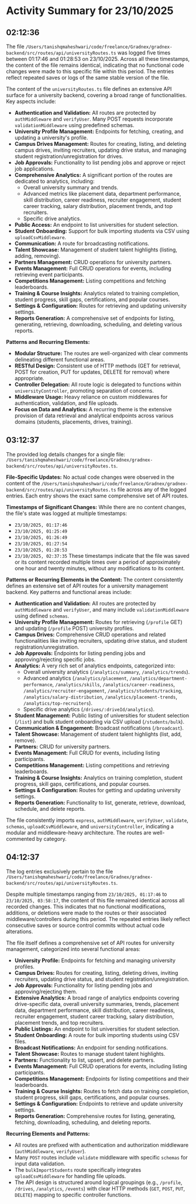 # Activity Summary for 23/10/2025

## 02:12:36
The file `/Users/tanishqmaheshwari/code/freelance/Gradnex/gradnex-backend/src/routes/api/universityRoutes.ts` was logged five times between 01:17:46 and 01:28:53 on 23/10/2025. Across all these timestamps, the content of the file remains identical, indicating that no functional code changes were made to this specific file within this period. The entries reflect repeated saves or logs of the same stable version of the file.

The content of the `universityRoutes.ts` file defines an extensive API surface for a university backend, covering a broad range of functionalities. Key aspects include:

*   **Authentication and Validation:** All routes are protected by `authMiddleware` and `verifyUser`. Many POST requests incorporate `validationMiddleware` using predefined schemas.
*   **University Profile Management:** Endpoints for fetching, creating, and updating a university's profile.
*   **Campus Drives Management:** Routes for creating, listing, and deleting campus drives, inviting recruiters, updating drive status, and managing student registration/unregistration for drives.
*   **Job Approvals:** Functionality to list pending jobs and approve or reject job applications.
*   **Comprehensive Analytics:** A significant portion of the routes are dedicated to analytics, including:
    *   Overall university summary and trends.
    *   Advanced metrics like placement data, department performance, skill distribution, career readiness, recruiter engagement, student career tracking, salary distribution, placement trends, and top recruiters.
    *   Specific drive analytics.
*   **Public Access:** An endpoint to list universities for student selection.
*   **Student Onboarding:** Support for bulk importing students via CSV using `uploadCsvMiddleware`.
*   **Communication:** A route for broadcasting notifications.
*   **Talent Showcase:** Management of student talent highlights (listing, adding, removing).
*   **Partners Management:** CRUD operations for university partners.
*   **Events Management:** Full CRUD operations for events, including retrieving event participants.
*   **Competitions Management:** Listing competitions and fetching leaderboards.
*   **Training & Course Insights:** Analytics related to training completion, student progress, skill gaps, certifications, and popular courses.
*   **Settings & Configuration:** Routes for retrieving and updating university settings.
*   **Reports Generation:** A comprehensive set of endpoints for listing, generating, retrieving, downloading, scheduling, and deleting various reports.

**Patterns and Recurring Elements:**

*   **Modular Structure:** The routes are well-organized with clear comments delineating different functional areas.
*   **RESTful Design:** Consistent use of HTTP methods (GET for retrieval, POST for creation, PUT for updates, DELETE for removal) where appropriate.
*   **Controller Delegation:** All route logic is delegated to functions within `universityController`, promoting separation of concerns.
*   **Middleware Usage:** Heavy reliance on custom middlewares for authentication, validation, and file uploads.
*   **Focus on Data and Analytics:** A recurring theme is the extensive provision of data retrieval and analytical endpoints across various domains (students, placements, drives, training).

## 03:12:37
The provided log details changes for a single file: `/Users/tanishqmaheshwari/code/freelance/Gradnex/gradnex-backend/src/routes/api/universityRoutes.ts`.

**File-Specific Updates:**
No actual code changes were observed in the content of the `/Users/tanishqmaheshwari/code/freelance/Gradnex/gradnex-backend/src/routes/api/universityRoutes.ts` file across any of the logged entries. Each entry shows the exact same comprehensive set of API routes.

**Timestamps of Significant Changes:**
While there are no content changes, the file's state was logged at multiple timestamps:
*   `23/10/2025, 01:17:46`
*   `23/10/2025, 01:25:49`
*   `23/10/2025, 01:26:49`
*   `23/10/2025, 01:27:54`
*   `23/10/2025, 01:28:53`
*   `23/10/2025, 02:37:35`
These timestamps indicate that the file was saved or its content recorded multiple times over a period of approximately one hour and twenty minutes, without any modifications to its content.

**Patterns or Recurring Elements in the Content:**
The content consistently defines an extensive set of API routes for a university management backend. Key patterns and functional areas include:
*   **Authentication and Validation:** All routes are protected by `authMiddleware` and `verifyUser`, and many include `validationMiddleware` using defined `schemas`.
*   **University Profile Management:** Routes for retrieving (`/profile` GET) and updating (`/profile` POST) university profiles.
*   **Campus Drives:** Comprehensive CRUD operations and related functionalities like inviting recruiters, updating drive status, and student registration/unregistration.
*   **Job Approvals:** Endpoints for listing pending jobs and approving/rejecting specific jobs.
*   **Analytics:** A very rich set of analytics endpoints, categorized into:
    *   Overall university analytics (`/analytics/summary`, `/analytics/trends`).
    *   Advanced analytics (`/analytics/placement`, `/analytics/department-performance`, `/analytics/skills`, `/analytics/career-readiness`, `/analytics/recruiter-engagement`, `/analytics/students/tracking`, `/analytics/salary-distribution`, `/analytics/placement-trends`, `/analytics/top-recruiters`).
    *   Specific drive analytics (`/drives/:driveId/analytics`).
*   **Student Management:** Public listing of universities for student selection (`/list`) and bulk student onboarding via CSV upload (`/students/bulk`).
*   **Communication & Engagement:** Broadcast notifications (`/broadcast`).
*   **Talent Showcase:** Management of student talent highlights (list, add, remove).
*   **Partners:** CRUD for university partners.
*   **Events Management:** Full CRUD for events, including listing participants.
*   **Competitions Management:** Listing competitions and retrieving leaderboards.
*   **Training & Course Insights:** Analytics on training completion, student progress, skill gaps, certifications, and popular courses.
*   **Settings & Configuration:** Routes for getting and updating university settings.
*   **Reports Generation:** Functionality to list, generate, retrieve, download, schedule, and delete reports.

The file consistently imports `express`, `authMiddleware`, `verifyUser`, `validate`, `schemas`, `uploadCsvMiddleware`, and `universityController`, indicating a modular and middleware-heavy architecture. The routes are well-commented by category.

## 04:12:37
The log entries exclusively pertain to the file `/Users/tanishqmaheshwari/code/freelance/Gradnex/gradnex-backend/src/routes/api/universityRoutes.ts`.

Despite multiple timestamps ranging from `23/10/2025, 01:17:46` to `23/10/2025, 03:58:17`, the content of this file remained identical across all recorded changes. This indicates that no functional modifications, additions, or deletions were made to the routes or their associated middleware/controllers during this period. The repeated entries likely reflect consecutive saves or source control commits without actual code alterations.

The file itself defines a comprehensive set of API routes for university management, categorized into several functional areas:
*   **University Profile:** Endpoints for fetching and managing university profiles.
*   **Campus Drives:** Routes for creating, listing, deleting drives, inviting recruiters, updating drive status, and student registration/unregistration.
*   **Job Approvals:** Functionality for listing pending jobs and approving/rejecting them.
*   **Extensive Analytics:** A broad range of analytics endpoints covering drive-specific data, overall university summaries, trends, placement data, department performance, skill distribution, career readiness, recruiter engagement, student career tracking, salary distribution, placement trends, and top recruiters.
*   **Public Listings:** An endpoint to list universities for student selection.
*   **Student Onboarding:** A route for bulk importing students using CSV files.
*   **Broadcast Notifications:** An endpoint for sending notifications.
*   **Talent Showcase:** Routes to manage student talent highlights.
*   **Partners:** Functionality to list, upsert, and delete partners.
*   **Events Management:** Full CRUD operations for events, including listing participants.
*   **Competitions Management:** Endpoints for listing competitions and their leaderboards.
*   **Training & Course Insights:** Routes to fetch data on training completion, student progress, skill gaps, certifications, and popular courses.
*   **Settings & Configuration:** Endpoints to retrieve and update university settings.
*   **Reports Generation:** Comprehensive routes for listing, generating, fetching, downloading, scheduling, and deleting reports.

**Recurring Elements and Patterns:**
*   All routes are prefixed with authentication and authorization middleware (`authMiddleware`, `verifyUser`).
*   Many `POST` routes include `validate` middleware with specific `schemas` for input data validation.
*   The `bulkImportStudents` route specifically integrates `uploadCsvMiddleware` for handling file uploads.
*   The API design is structured around logical groupings (e.g., `/profile`, `/drives`, `/analytics`, `/events`) with clear HTTP methods (`GET`, `POST`, `PUT`, `DELETE`) mapping to specific controller functions.